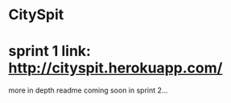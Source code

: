# CitySpit

 
# sprint 1 link: http://cityspit.herokuapp.com/


more in depth readme coming soon in sprint 2...
